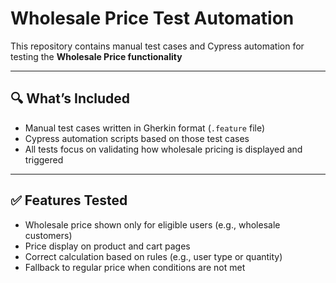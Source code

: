 # Wholesale Price Test Automation

This repository contains manual test cases and Cypress automation for testing the **Wholesale Price functionality**

---

## 🔍 What’s Included

- Manual test cases written in Gherkin format (`.feature` file)
- Cypress automation scripts based on those test cases
- All tests focus on validating how wholesale pricing is displayed and triggered

---

## ✅ Features Tested

- Wholesale price shown only for eligible users (e.g., wholesale customers)
- Price display on product and cart pages
- Correct calculation based on rules (e.g., user type or quantity)
- Fallback to regular price when conditions are not met
